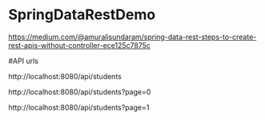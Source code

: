 # SpringDataRestDemo
https://medium.com/@amuralisundaram/spring-data-rest-steps-to-create-rest-apis-without-controller-ece125c7875c

#API urls

http://localhost:8080/api/students

http://localhost:8080/api/students?page=0

http://localhost:8080/api/students?page=1

